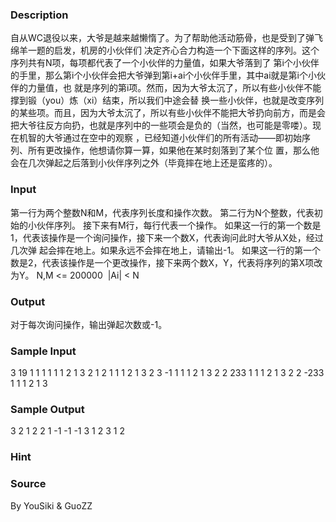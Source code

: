 
### Description
自从WC退役以来，大爷是越来越懒惰了。为了帮助他活动筋骨，也是受到了弹飞绵羊一题的启发，机房的小伙伴们
决定齐心合力构造一个下面这样的序列。这个序列共有N项，每项都代表了一个小伙伴的力量值，如果大爷落到了
第i个小伙伴的手里，那么第i个小伙伴会把大爷弹到第i+ai个小伙伴手里，其中ai就是第i个小伙伴的力量值，也
就是序列的第i项。然而，因为大爷太沉了，所以有些小伙伴不能撑到锻（you）炼（xi）结束，所以我们中途会替
换一些小伙伴，也就是改变序列的某些项。而且，因为大爷太沉了，所以有些小伙伴不能把大爷扔向前方，而是会
把大爷往反方向扔，也就是序列中的一些项会是负的（当然，也可能是零喽）。现在机智的大爷通过在空中的观察
，已经知道小伙伴们的所有活动——即初始序列、所有更改操作，他想请你算一算，如果他在某时刻落到了某个位
置，那么他会在几次弹起之后落到小伙伴序列之外（毕竟摔在地上还是蛮疼的）。


### Input
第一行为两个整数N和M，代表序列长度和操作次数。
第二行为N个整数，代表初始的小伙伴序列。
接下来有M行，每行代表一个操作。
如果这一行的第一个数是1，代表该操作是一个询问操作，接下来一个数X，代表询问此时大爷从X处，经过几次弹
起会摔在地上。如果永远不会摔在地上，请输出-1。
如果这一行的第一个数是2，代表该操作是一个更改操作，接下来两个数X，Y，代表将序列的第X项改为Y。
N,M <= 200000  |Ai| < N


### Output
对于每次询问操作，输出弹起次数或-1。


### Sample Input
3 19
1 1 1
1 1
1 2
1 3
2 1 2
1 1
1 2
1 3
2 3 -1
1 1
1 2
1 3
2 2 233
1 1
1 2
1 3
2 2 -233
1 1
1 2
1 3
### Sample Output


3
2
1
2
2
1
-1
-1
-1
3
1
2
3
1
2
### Hint

### Source
By YouSiki & GuoZZ